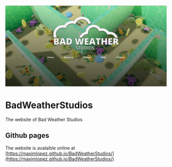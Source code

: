 ![Bad Weather Website](./github/SocialPreview.jpg)
# BadWeatherStudios
The website of Bad Weather Studios

## Github pages
The website is avalaible online at [https://maximlopez.github.io/BadWeatherStudios/](https://maximlopez.github.io/BadWeatherStudios/)